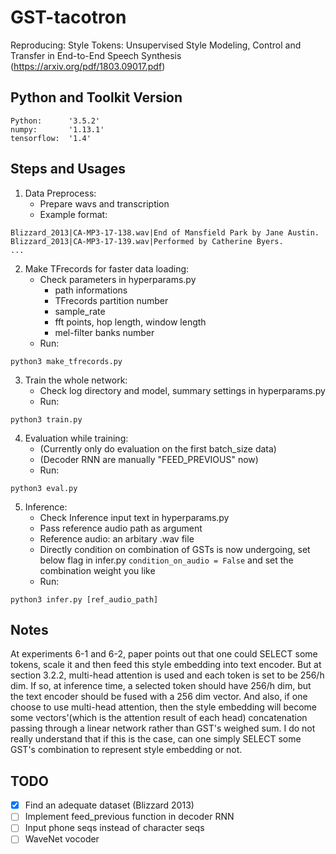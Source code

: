 # GST-tacotron
Reproducing:
Style Tokens: Unsupervised Style Modeling, Control and Transfer in End-to-End Speech Synthesis
(https://arxiv.org/pdf/1803.09017.pdf)

## Python and Toolkit Version
    Python:      '3.5.2'
    numpy:       '1.13.1'
    tensorflow:  '1.4'
## Steps and Usages
1. Data Preprocess:
    - Prepare wavs and transcription
    - Example format:
<pre><code>Blizzard_2013|CA-MP3-17-138.wav|End of Mansfield Park by Jane Austin.
Blizzard_2013|CA-MP3-17-139.wav|Performed by Catherine Byers.
...</code></pre>
2. Make TFrecords for faster data loading:
    - Check parameters in hyperparams.py
        - path informations
        - TFrecords partition number
        - sample_rate
        - fft points, hop length, window length
        - mel-filter banks number
    - Run:
<pre><code>python3 make_tfrecords.py</code></pre>
3. Train the whole network:
    - Check log directory and model, summary settings in hyperparams.py
    - Run:
<pre><code>python3 train.py</code></pre>
4. Evaluation while training:
    - (Currently only do evaluation on the first batch_size data)
    - (Decoder RNN are manually "FEED_PREVIOUS" now)
    - Run:
<pre><code>python3 eval.py</code></pre>
5. Inference:
    - Check Inference input text in hyperparams.py
    - Pass reference audio path as argument
    - Reference audio: an arbitary .wav file
    - Directly condition on combination of GSTs is now undergoing, set below flag in infer.py <code>condition_on_audio = False</code> and set the combination weight you like
    - Run:
<pre><code>python3 infer.py [ref_audio_path]
</code></pre>

## Notes
At experiments 6-1 and 6-2, paper points out that one could SELECT some tokens, scale it and then feed this style embedding into text encoder. But at section 3.2.2, multi-head attention is used and each token is set to be 256/h dim. 
If so, at inference time, a selected token should have 256/h dim, but the text encoder should be fused with a 256 dim vector. And also, if one choose to use multi-head attention, then the style embedding will become some vectors'(which is the attention result of each head) concatenation passing through a linear network rather than GST's weighed sum. I do not really understand that if this is the case, can one simply SELECT some GST's combination to represent style embedding or not.

## TODO
- [x] Find an adequate dataset (Blizzard 2013)
- [ ] Implement feed_previous function in decoder RNN
- [ ] Input phone seqs instead of character seqs
- [ ] WaveNet vocoder